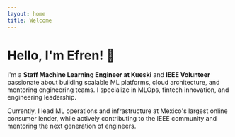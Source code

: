 ```yaml
---
layout: home
title: Welcome
---
```


# Hello, I'm Efren! 👋

I'm a **Staff Machine Learning Engineer at Kueski** and **IEEE Volunteer** passionate about building scalable ML platforms, cloud architecture, and mentoring engineering teams. I specialize in MLOps, fintech innovation, and engineering leadership.

Currently, I lead ML operations and infrastructure at Mexico's largest online consumer lender, while actively contributing to the IEEE community and mentoring the next generation of engineers.
